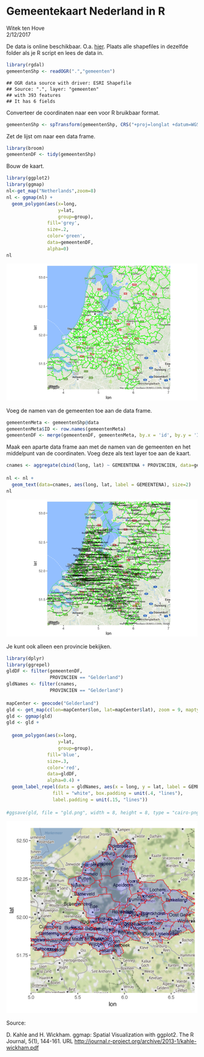 # Gemeentekaart Nederland in R
Witek ten Hove  
2/12/2017  

De data is online beschikbaar. O.a. [hier](https://data.overheid.nl/data/dataset/grenzen-van-alle-nederlandse-gemeenten-en-provincies/resource/d5570855-ceb7-458b-ba93-61e5ec332649). Plaats alle shapefiles in dezelfde folder als je R script en lees de data in.


```r
library(rgdal)
gemeentenShp <- readOGR(".","gemeenten")
```

```
## OGR data source with driver: ESRI Shapefile 
## Source: ".", layer: "gemeenten"
## with 393 features
## It has 6 fields
```

Converteer de coordinaten naar een voor R bruikbaar format.


```r
gemeentenShp <- spTransform(gemeentenShp, CRS("+proj=longlat +datum=WGS84"))
```

Zet de lijst om naar een data frame.


```r
library(broom)
gemeentenDF <- tidy(gemeentenShp)
```

Bouw de kaart.


```r
library(ggplot2)
library(ggmap)
nl<-get_map("Netherlands",zoom=8)
nl <- ggmap(nl) +
  geom_polygon(aes(x=long,
                   y=lat,
                   group=group),
               fill='grey',
               size=.2,
               color='green',
               data=gemeentenDF,
               alpha=0)
nl
```

![](README_files/figure-html/unnamed-chunk-4-1.png)<!-- -->

Voeg de namen van de gemeenten toe aan de data frame.


```r
gemeentenMeta <- gemeentenShp@data
gemeentenMeta$ID <- row.names(gemeentenMeta)
gemeentenDF <- merge(gemeentenDF, gemeentenMeta, by.x = 'id', by.y = 'ID')
```

Maak een aparte data frame aan met de namen van de gemeenten en het middelpunt van de coordinaten. Voeg deze als text layer toe aan de kaart.


```r
cnames <- aggregate(cbind(long, lat) ~ GEMEENTENA + PROVINCIEN, data=gemeentenDF, FUN=mean)

nl <- nl +
  geom_text(data=cnames, aes(long, lat, label = GEMEENTENA), size=2)
nl
```

![](README_files/figure-html/unnamed-chunk-6-1.png)<!-- -->

Je kunt ook alleen een provincie bekijken.


```r
library(dplyr)
library(ggrepel)
gldDF <- filter(gemeentenDF,
                PROVINCIEN == "Gelderland")
gldNames <- filter(cnames,
                PROVINCIEN == "Gelderland")

mapCenter <- geocode("Gelderland")
gld <- get_map(c(lon=mapCenter$lon, lat=mapCenter$lat), zoom = 9, maptype = "terrain", source="stamen")
gld <- ggmap(gld)
gld <- gld +
  
  geom_polygon(aes(x=long,
                   y=lat,
                   group=group),
               fill='blue',
               size=.3,
               color='red',
               data=gldDF,
               alpha=0.4) +
  geom_label_repel(data = gldNames, aes(x = long, y = lat, label = GEMEENTENA), 
                 fill = "white", box.padding = unit(.4, "lines"),
                 label.padding = unit(.15, "lines"))

#ggsave(gld, file = "gld.png", width = 8, height = 8, type = "cairo-png")
```

![](gld.png)

Source:

D. Kahle and H. Wickham. ggmap: Spatial Visualization with ggplot2. The R
  Journal, 5(1), 144-161. URL
  http://journal.r-project.org/archive/2013-1/kahle-wickham.pdf
